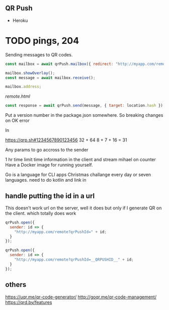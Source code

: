 ## QR Push

- Heroku

# TODO pings, 204

Sending messages to QR codes.

```js
const mailbox = await qrPush.mailbox({ redirect: "http://myapp.com/remote" });

mailbox.showOverlay();
const message = await mailbox.receive();

mailbox.address;
```

_remote.html_

```js
const response = await qrPush.send(message, { target: location.hash });
```

Put a version number in the package.json somewhere.
So breaking changes on OK error

In

https://qrp.sh#1234567890123456
32 + 64
8 + 7 + 16 = 31

Any params to go accross to the sender

1 hr time limit
time information in the client and stream
mihael on counter
Have a Docker image for running yourself.

Go is a language for CLI apps
Christmas challange every day
or seven languages. need to do kotlin and link in

## handle putting the id in a url

This doesn't work url on the server, well it does but only if I generate QR on the client. which totally does work

```js
qrPush.open({
  sender: id => {
    "http://myapp.com/remote?qrPushId=" + id;
  }
});
```

```js
qrPush.open({
  sender: id => {
    "http://myapp.com/remote?qrPushId=__QRPUSHID__" + id;
  }
});
```

## others

https://uqr.me/qr-code-generator/
http://goqr.me/qr-code-management/
https://qrd.by/features
